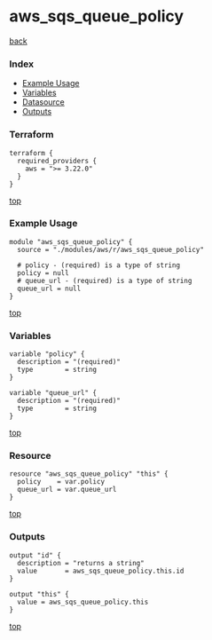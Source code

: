 # aws_sqs_queue_policy

[back](../aws.md)

### Index

- [Example Usage](#example-usage)
- [Variables](#variables)
- [Datasource](#datasource)
- [Outputs](#outputs)

### Terraform

```hcl
terraform {
  required_providers {
    aws = ">= 3.22.0"
  }
}
```

[top](#index)

### Example Usage

```hcl
module "aws_sqs_queue_policy" {
  source = "./modules/aws/r/aws_sqs_queue_policy"

  # policy - (required) is a type of string
  policy = null
  # queue_url - (required) is a type of string
  queue_url = null
}
```

[top](#index)

### Variables

```hcl
variable "policy" {
  description = "(required)"
  type        = string
}

variable "queue_url" {
  description = "(required)"
  type        = string
}
```

[top](#index)

### Resource

```hcl
resource "aws_sqs_queue_policy" "this" {
  policy    = var.policy
  queue_url = var.queue_url
}
```

[top](#index)

### Outputs

```hcl
output "id" {
  description = "returns a string"
  value       = aws_sqs_queue_policy.this.id
}

output "this" {
  value = aws_sqs_queue_policy.this
}
```

[top](#index)